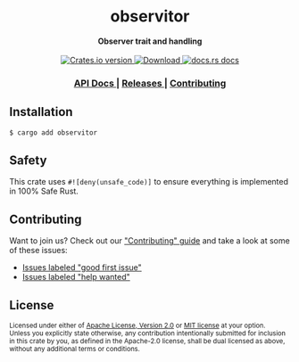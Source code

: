 <h1 align="center">observitor</h1>
<div align="center">
  <strong>
     Observer trait and handling 
  </strong>
</div>

<br />

<div align="center">
  <!-- Crates version -->
  <a href="https://crates.io/crates/observitor">
    <img src="https://img.shields.io/crates/v/observitor.svg?style=flat-square"
    alt="Crates.io version" />
  </a>
  <!-- Downloads -->
  <a href="https://crates.io/crates/observitor">
    <img src="https://img.shields.io/crates/d/observitor.svg?style=flat-square"
      alt="Download" />
  </a>
  <!-- docs.rs docs -->
  <a href="https://docs.rs/observitor">
    <img src="https://img.shields.io/badge/docs-latest-blue.svg?style=flat-square"
      alt="docs.rs docs" />
  </a>
</div>

<div align="center">
  <h3>
    <a href="https://docs.rs/observitor">
      API Docs
    </a>
    <span> | </span>
    <a href="https://github.com/{{USERNAME}}/observitor/releases">
      Releases
    </a>
    <span> | </span>
    <a href="https://github.com/{{USERNAME}}/observitor/blob/master.github/CONTRIBUTING.md">
      Contributing
    </a>
  </h3>
</div>

## Installation
```sh
$ cargo add observitor
```

## Safety
This crate uses ``#![deny(unsafe_code)]`` to ensure everything is implemented in
100% Safe Rust.

## Contributing
Want to join us? Check out our ["Contributing" guide][contributing] and take a
look at some of these issues:

- [Issues labeled "good first issue"][good-first-issue]
- [Issues labeled "help wanted"][help-wanted]

[contributing]: https://github.com/{{USERNAME}}/observitor/blob/master.github/CONTRIBUTING.md
[good-first-issue]: https://github.com/{{USERNAME}}/observitor/labels/good%20first%20issue
[help-wanted]: https://github.com/{{USERNAME}}/observitor/labels/help%20wanted

## License

<sup>
Licensed under either of <a href="LICENSE-APACHE">Apache License, Version
2.0</a> or <a href="LICENSE-MIT">MIT license</a> at your option.
</sup>

<br/>

<sub>
Unless you explicitly state otherwise, any contribution intentionally submitted
for inclusion in this crate by you, as defined in the Apache-2.0 license, shall
be dual licensed as above, without any additional terms or conditions.
</sub>
